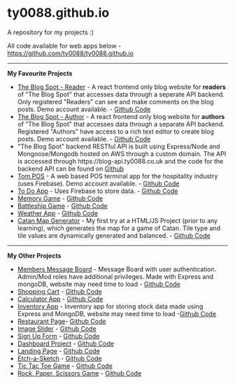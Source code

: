 # ty0088.github.io

A repository for my projects :)

All code available for web apps below - <a href="https://github.com/ty0088/ty0088.github.io">https://github.com/ty0088/ty0088.github.io</a>

<hr>

<strong>My Favourite Projects</strong>

<ul>
  
  <li><a href="https://ty0088.github.io/blog_reader">The Blog Spot - Reader</a> - A react frontend only blog website for <strong>readers</strong> of "The Blog Spot" that accesses data through a seperate API backend. Only registered "Readers" can see and make comments on the blog posts. Demo account available. - <a href="https://github.com/ty0088/ty0088.github.io/tree/main/blog_reader">Github Code</a></li>

  <li><a href="https://ty0088.github.io/blog_author">The Blog Spot - Author</a> - A react frontend only blog website for <strong>authors</strong> of "The Blog Spot" that accesses data through a separate API backend. Registered "Authors" have access to a rich text editor to create blog posts. Demo account available. - <a href="https://github.com/ty0088/ty0088.github.io/tree/main/blog_author">Github Code</a></li>

  <li>"The Blog Spot" backend RESTful API is built using Express/Node and Mongoose/Mongodb hosted on AWS through a custom domain. The API is accessed through https://blog-api.ty0088.co.uk and the code for the backend API can be found on <a href="https://github.com/ty0088/ty0088.github.io/tree/main/blog_api">Github</a></li>
  
  <li><a href="https://ty0088.github.io/tom-pos/">Tom POS</a> - A web based POS terminal app for the hospitality industry (uses Firebase). Demo account available.  - <a href="https://github.com/ty0088/ty0088.github.io/tree/main/tom-pos">Github Code</a></li>
      
  <li><a href="https://top-to-do-d45c1.web.app/">To Do App</a> - Uses Firebase to store data. - <a href="https://github.com/ty0088/ty0088.github.io/tree/main/todo-Firebase">Github Code</a></li>
  
  <li><a href="https://ty0088.github.io/memory_game/">Memory Game</a> - <a href="https://github.com/ty0088/ty0088.github.io/tree/main/memory_game">Github Code</a></li>

  <li><a href="https://ty0088.github.io/battleship/">Battleship Game</a> - <a href="https://github.com/ty0088/ty0088.github.io/tree/main/battleship">Github Code</a></li>
   
  <li><a href="https://ty0088.github.io/weather_app/">Weather App</a> - <a href="https://github.com/ty0088/ty0088.github.io/tree/main/weather_app">Github Code</a></li>
   
  <li><a href="https://ty0088.github.io/catan_map_generator">Catan Map Generator</a> - My first try at a HTML/JS Project (prior to any learning), which generates the map for a game of Catan. Tile type and tile values are dynamically generated and balanced. - <a href="https://github.com/ty0088/ty0088.github.io/tree/main/catan_map_generator">Github Code</a></li>

</ul>

<hr>

<strong>My Other Projects</strong>

<ul>

  <li><a href="https://members-message-board.ty0088.repl.co/">Members Message Board</a> - Message Board with user authentication. Admin/Mod roles have additional privileges. Made with Express and mongoDB, website may need time to load - <a href="https://github.com/ty0088/ty0088.github.io/tree/main/members_message_board">Github Code</a></li>

  <li><a href="https://ty0088.github.io/shopping_cart/">Shopping Cart</a> - <a href="https://github.com/ty0088/ty0088.github.io/tree/main/shopping_cart">Github Code</a></li>

  <li><a href="https://ty0088.github.io/calculator/">Calculator App</a> - <a href="https://github.com/ty0088/ty0088.github.io/tree/main/calculator">Github Code</a></li>
   
 <li><a href="https://Inventory-App.ty0088.repl.co">Inventory App</a> - Inventory app for storing stock data made using Express and MongoDB, website may need time to load -<a href="https://github.com/ty0088/ty0088.github.io/tree/main/inventory_app">Github Code</a></li>
   
  <li><a href="https://ty0088.github.io/restaurant_page/">Restaurant Page</a>- <a href="https://github.com/ty0088/ty0088.github.io/tree/main/restaurant_page">Github Code</a></li>

 <li><a href="https://ty0088.github.io/image_slider/">Image Slider</a> - <a href="https://github.com/ty0088/ty0088.github.io/tree/main/image_slider">Github Code</a></li>

  <li><a href="https://ty0088.github.io/sign_up_form/">Sign Up Form</a> - <a href="https://github.com/ty0088/ty0088.github.io/tree/main/sign_up_form">Github Code</a></li>

  <li><a href="https://ty0088.github.io/dashboard_project/">Dashboard Project</a> - <a href="https://github.com/ty0088/ty0088.github.io/tree/main/dashboard_project">Github Code</a></li>

  <li><a href="https://ty0088.github.io/landing_page/">Landing Page</a> - <a href="https://github.com/ty0088/ty0088.github.io/tree/main/landing_page">Github Code</a></li>
  
  <li><a href="https://ty0088.github.io/etch-a-sketch/">Etch-a-Sketch</a> - <a href="https://github.com/ty0088/ty0088.github.io/tree/main/etch-a-sketch">Github Code</a></li>
  
  <li><a href="https://ty0088.github.io/tic_tac_toe/">Tic Tac Toe Game</a> - <a href="https://github.com/ty0088/ty0088.github.io/tree/main/tic_tac_toe">Github Code</a></li>

  <li><a href="https://ty0088.github.io/rock_paper_scissors/">Rock, Paper, Scissors Game</a> - <a href="https://github.com/ty0088/ty0088.github.io/tree/main/rock_paper_scissors">Github Code</a></li>
  
</ul>
